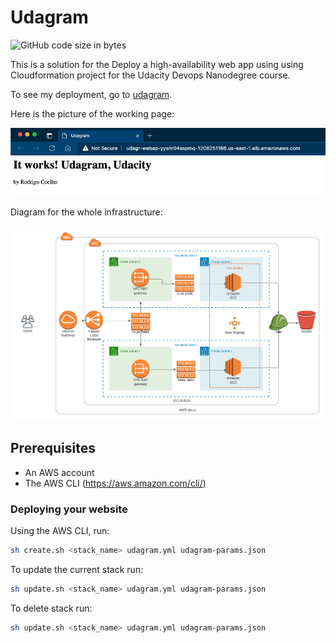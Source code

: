 # Udagram
![GitHub code size in bytes](https://img.shields.io/github/languages/code-size/rodrigomcoelho/udacity-deploy-cloudformation)

This is a solution for the Deploy a high-availability web app using using Cloudformation project for the Udacity Devops Nanodegree course.

To see my deployment, go to [udagram](http://udagr-webap-yysnr04sspmq-1208251166.us-east-1.elb.amazonaws.com/).

Here is the picture of the working page:

![loadbalance](loadbalance.png)

Diagram for the whole infrastructure:

![image info](./udagram.png)

## Prerequisites
- An AWS account
- The AWS CLI (https://aws.amazon.com/cli/)

### Deploying your website
Using the AWS CLI, run:

```bash
sh create.sh <stack_name> udagram.yml udagram-params.json
```

To update the current stack run:
```bash
sh update.sh <stack_name> udagram.yml udagram-params.json
```

To delete stack run:
```bash
sh update.sh <stack_name> udagram.yml udagram-params.json
```

